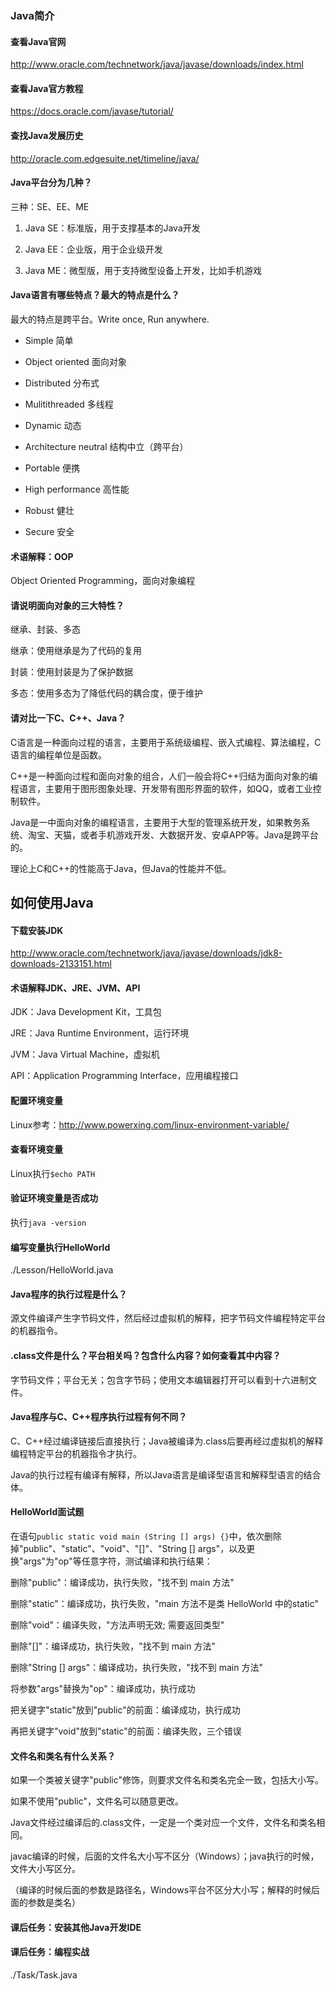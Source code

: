 ### Java简介

#### 查看Java官网

http://www.oracle.com/technetwork/java/javase/downloads/index.html

#### 查看Java官方教程

https://docs.oracle.com/javase/tutorial/

#### 查找Java发展历史

http://oracle.com.edgesuite.net/timeline/java/

#### Java平台分为几种？

三种：SE、EE、ME

1. Java SE：标准版，用于支撑基本的Java开发

2. Java EE：企业版，用于企业级开发

3. Java ME：微型版，用于支持微型设备上开发，比如手机游戏

#### Java语言有哪些特点？最大的特点是什么？

最大的特点是跨平台。Write once, Run anywhere.

- Simple 简单

- Object oriented 面向对象

- Distributed 分布式

- Mulitithreaded 多线程

- Dynamic 动态

- Architecture neutral 结构中立（跨平台）

- Portable 便携

- High performance 高性能

- Robust 健壮

- Secure 安全

#### 术语解释：OOP

Object Oriented Programming，面向对象编程

#### 请说明面向对象的三大特性？

继承、封装、多态

继承：使用继承是为了代码的复用

封装：使用封装是为了保护数据

多态：使用多态为了降低代码的耦合度，便于维护

#### 请对比一下C、C++、Java？

C语言是一种面向过程的语言，主要用于系统级编程、嵌入式编程、算法编程，C语言的编程单位是函数。

C++是一种面向过程和面向对象的组合，人们一般会将C++归结为面向对象的编程语言，主要用于图形图象处理、开发带有图形界面的软件，如QQ，或者工业控制软件。

Java是一中面向对象的编程语言，主要用于大型的管理系统开发，如果教务系统、淘宝、天猫，或者手机游戏开发、大数据开发、安卓APP等。Java是跨平台的。

理论上C和C++的性能高于Java，但Java的性能并不低。

## 如何使用Java

#### 下载安装JDK

http://www.oracle.com/technetwork/java/javase/downloads/jdk8-downloads-2133151.html

#### 术语解释JDK、JRE、JVM、API

JDK：Java Development Kit，工具包

JRE：Java Runtime Environment，运行环境

JVM：Java Virtual Machine，虚拟机

API：Application Programming Interface，应用编程接口

#### 配置环境变量

Linux参考：http://www.powerxing.com/linux-environment-variable/

#### 查看环境变量

Linux执行`$echo PATH`

#### 验证环境变量是否成功

执行`java -version`

#### 编写变量执行HelloWorld

./Lesson/HelloWorld.java

#### Java程序的执行过程是什么？

源文件编译产生字节码文件，然后经过虚拟机的解释，把字节码文件编程特定平台的机器指令。

#### .class文件是什么？平台相关吗？包含什么内容？如何查看其中内容？

字节码文件；平台无关；包含字节码；使用文本编辑器打开可以看到十六进制文件。

#### Java程序与C、C++程序执行过程有何不同？

C、C++经过编译链接后直接执行；Java被编译为.class后要再经过虚拟机的解释编程特定平台的机器指令才执行。

Java的执行过程有编译有解释，所以Java语言是编译型语言和解释型语言的结合体。

#### HelloWorld面试题

在语句`public static void main (String [] args) {}`中，依次删除掉"public"、"static"、"void"、"[]"、"String [] args"，以及更换"args"为"op"等任意字符，测试编译和执行结果：

删除"public"：编译成功，执行失败，"找不到 main 方法"

删除"static"：编译成功，执行失败，"main 方法不是类 HelloWorld 中的static"

删除"void"：编译失败，"方法声明无效; 需要返回类型"

删除"[]"：编译成功，执行失败，"找不到 main 方法"

删除"String [] args"：编译成功，执行失败，"找不到 main 方法"

将参数"args"替换为"op"：编译成功，执行成功

把关键字"static"放到"public"的前面：编译成功，执行成功

再把关键字"void"放到"static"的前面：编译失败，三个错误

#### 文件名和类名有什么关系？

如果一个类被关键字"public"修饰，则要求文件名和类名完全一致，包括大小写。

如果不使用"public"，文件名可以随意更改。

Java文件经过编译后的.class文件，一定是一个类对应一个文件，文件名和类名相同。

javac编译的时候，后面的文件名大小写不区分（Windows）；java执行的时候，文件大小写区分。

（编译的时候后面的参数是路径名，Windows平台不区分大小写；解释的时候后面的参数是类名）

#### 课后任务：安装其他Java开发IDE

#### 课后任务：编程实战

./Task/Task.java
